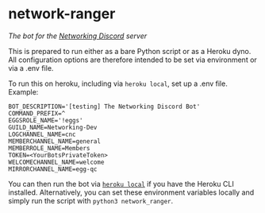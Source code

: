 # network-ranger
*The bot for the [Networking Discord](https://networking-discord.github.io) server*

This is prepared to run either as a bare Python script or as a Heroku dyno.
All configuration options are therefore intended to be set via environment
or via a .env file.

To run this on heroku, including via `heroku local`, set up a .env file. Example:
```
BOT_DESCRIPTION='[testing] The Networking Discord Bot'
COMMAND_PREFIX=^
EGGSROLE_NAME='!eggs'
GUILD_NAME=Networking-Dev
LOGCHANNEL_NAME=cnc
MEMBERCHANNEL_NAME=general
MEMBERROLE_NAME=Members
TOKEN=<YourBotsPrivateToken>
WELCOMECHANNEL_NAME=welcome
MIRRORCHANNEL_NAME=egg-qc
```

You can then run the bot via [`heroku local`](https://devcenter.heroku.com/articles/heroku-local) if you have the Heroku CLI installed.
Alternatively, you can set these environment variables locally and simply run the script with `python3 network_ranger`.